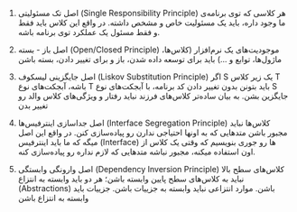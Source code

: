 1. اصل تک مسئولیتی (Single Responsibility Principle)
هر کلاسی که توی برنامه‌ی ما وجود داره، باید یک مسئولیت خاص و مشخص داشته. در واقع این کلاس باید فقط و فقط مسئول یک عملکرد توی برنامه باشه.

2. اصل باز - بسته (Open/Closed Principle)
موجودیت‌های یک نرم‌افزار (کلاس‌ها، ماژول‌ها، توابع و ...) باید برای توسعه داده شدن، باز و برای تغییر دادن، بسته باشن

3. اصل جایگزینی لیسکوف (Liskov Substitution Principle)
اگر S یک زیر کلاس T باشه، آبجکت‌های نوع T باید بتونن بدون تغییر دادن کد برنامه، با آبجکت‌های نوع S جایگزین بشن.
به بیان ساده‌تر کلاس‌های فرزند نباید رفتار و ویژگی‌های کلاس والد رو تغییر بدن

4. اصل جداسازی اینترفیس‌ها (Interface Segregation Principle)
کلاس‌ها نباید مجبور باشن متدهایی که به اونها احتیاجی ندارن رو پیاده‌سازی کنن.
در واقع این اصل میگه که ما باید اینترفیس (Interface) ها رو جوری بنویسیم که وقتی یک کلاس از اون استفاده میکنه، مجبور نباشه متدهایی که لازم نداره رو پیاده‌سازی کنه.

5. اصل وارونگی وابستگی (Dependency Inversion Principle)
کلاس‌های سطح بالا نباید به کلاس‌های سطح پایین وابسته باشن؛ هر دو باید وابسته به انتزاع (Abstractions) باشن. موارد انتزاعی نباید وابسته به جزییات باشن. جزییات باید وابسته به انتزاع باشن